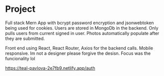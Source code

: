 # Project

Full stack Mern App with bcrypt password encryption and jsonwebtoken being used for cookies. Users are stored in MongoDb in the backend. Only pulls users from current signed in user. Photos automatically populate after they are submitted.

Front end using React, React Router, Axios for the backend calls. Mobile responsive. Im not a designer please forgive the desisn. Focus was the funcionality lol

https://teal-pavlova-2e7fb9.netlify.app/auth
